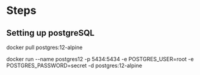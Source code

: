 

# Steps

## Setting up postgreSQL

docker pull postgres:12-alpine

docker run --name postgres12 -p 5434:5434 -e POSTGRES_USER=root -e POSTGRES_PASSWORD=secret -d postgres:12-alpine
